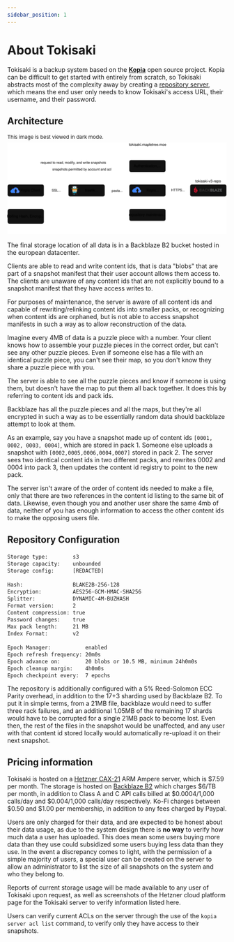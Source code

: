```yaml
---
sidebar_position: 1
---
```


# About Tokisaki

Tokisaki is a backup system based on the **[Kopia][1]** open source project.
Kopia can be difficult to get started with entirely from scratch, so Tokisaki
abstracts most of the complexity away by creating a [repository server][2],
which means the end user only needs to know Tokisaki's access URL, their
username, and their password.

## Architecture
<sup>This image is best viewed in dark mode.</sup>
![Docs Version Dropdown](./img/tokisaki-architecture.svg)

The final storage location of all data is in a Backblaze B2 bucket hosted in
the european datacenter.

Clients are able to read and write content ids, that is data "blobs" that are
part of a snapshot manifest that their user account allows them access to. The
clients are unaware of any content ids that are not explicitly bound to a
snapshot manifest that they have access writes to.

For purposes of maintenance, the server is aware of all content ids and capable
of rewriting/relinking content ids into smaller packs, or recognizing when
content ids are orphaned, but is not able to access snapshot manifests in such
a way as to allow reconstruction of the data.

Imagine every 4MB of data is a puzzle piece with a number. Your client knows
how to assemble your puzzle pieces in the correct order, but can't see any
other puzzle pieces. Even if someone else has a file with an identical puzzle
piece, you can't see their map, so you don't know they share a puzzle piece
with you.

The server is able to see all the puzzle pieces and know if someone is using
them, but doesn't have the map to put them all back together. It does this by
referring to content ids and pack ids.

Backblaze has all the puzzle pieces and all the maps, but they're all encrypted
in such a way as to be essentially random data should backblaze attempt to look
at them.

As an example, say you have a snapshot made up of content ids
`[0001, 0002, 0003, 0004]`, which are stored in pack 1. Someone else uploads a
snapshot with `[0002,0005,0006,0004,0007]` stored in pack 2. The server sees
two identical content ids in two different packs, and rewrites 0002 and 0004
into pack 3, then updates the content id registry to point to the new pack.

The server isn't aware of the order of content ids needed to make a file, only
that there are two references in the content id listing to the same bit of
data. Likewise, even though you and another user share the same 4mb of data,
neither of you has enough information to access the other content ids to make
the opposing users file.

## Repository Configuration

```
Storage type:        s3
Storage capacity:    unbounded
Storage config:      [REDACTED]

Hash:                BLAKE2B-256-128
Encryption:          AES256-GCM-HMAC-SHA256
Splitter:            DYNAMIC-4M-BUZHASH
Format version:      2
Content compression: true
Password changes:    true
Max pack length:     21 MB
Index Format:        v2

Epoch Manager:           enabled
Epoch refresh frequency: 20m0s
Epoch advance on:        20 blobs or 10.5 MB, minimum 24h0m0s
Epoch cleanup margin:    4h0m0s
Epoch checkpoint every:  7 epochs
```

The repository is additionally configured with a 5% Reed-Solomon ECC Parity
overhead, in addition to the 17+3 sharding used by Backblaze B2. To put it in
simple terms, from a 21MB file, backblaze would need to suffer three rack
failures, and an additional 1.05MB of the remaining 17 shards would have to be
corrupted for a single 21MB pack to become lost. Even then, the rest of the
files in the snapshot would be unaffected, and any user with that content id
stored locally would automatically re-upload it on their next snapshot.

## Pricing information
Tokisaki is hosted on a [Hetzner CAX-21][3] ARM Ampere server, which is $7.59
per month. The storage is hosted on [Backblaze B2][4] which charges $6/TB per
month, in addition to Class A and C API calls billed at $0.0004/1,000
calls/day and $0.004/1,000 calls/day respectively. Ko-Fi charges between $0.50
and $1.00 per membership, in addition to any fees charged by Paypal.

Users are only charged for their data, and are expected to be honest about
their data usage, as due to the system design there is **no way** to verify how
much data a user has uploaded. This does mean some users buying more data than
they use could subsidized some users buying less data than they use. In the
event a discrepancy comes to light, with the permission of a simple majority
of users, a special user can be created on the server to allow an
administrator to list the size of all snapshots on the system and who they
belong to.

Reports of current storage usage will be made available to any user of Tokisaki
upon request, as well as screenshots of the Hetzner cloud platform page for the
Tokisaki server to verify information listed here.

Users can verify current ACLs on the server through the use of the
`kopia server acl list` command, to verify only they have access to their
snapshots.

[1]: https://kopia.io
[2]: https://kopia.io/docs/repository-server/
[3]: https://www.hetzner.com/cloud/
[4]: https://www.backblaze.com/cloud-storage/pricing

